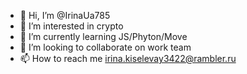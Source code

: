 - 👋 Hi, I’m @IrinaUa785
- 👀 I’m interested in crypto
- 🌱 I’m currently learning JS/Phyton/Move
- 💞️ I’m looking to collaborate on work team
- 📫 How to reach me irina.kiselevay3422@rambler.ru

<!---
IrinaUa785/IrinaUa785 is a ✨ special ✨ repository because its `README.md` (this file) appears on your GitHub profile.
You can click the Preview link to take a look at your changes.
--->
